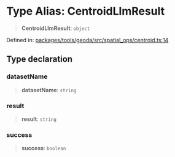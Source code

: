# Type Alias: CentroidLlmResult

> **CentroidLlmResult**: `object`

Defined in: [packages/tools/geoda/src/spatial\_ops/centroid.ts:14](https://github.com/GeoDaCenter/openassistant/blob/bf312b357cb340f1f76fa8b62441fb39bcbce0ce/packages/tools/geoda/src/spatial_ops/centroid.ts#L14)

## Type declaration

### datasetName

> **datasetName**: `string`

### result

> **result**: `string`

### success

> **success**: `boolean`
